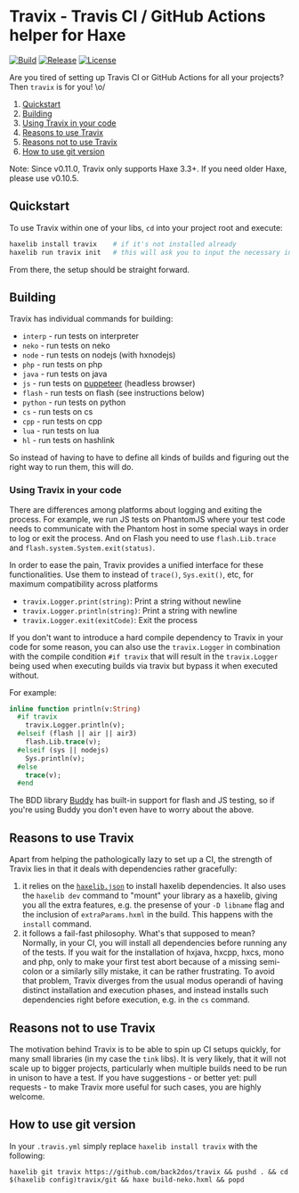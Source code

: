 # Travix - Travis CI / GitHub Actions helper for Haxe
[![Build](https://github.com/back2dos/travix/actions/workflows/build.yaml/badge.svg)](https://github.com/back2dos/travix/actions/workflows/build.yaml)
[![Release](https://img.shields.io/github/tag/back2dos/travix.svg?label=release)](http://lib.haxe.org/p/haxe-strings)
[![License](https://img.shields.io/github/license/back2dos/travix.svg?label=license)](#license)

Are you tired of setting up Travis CI or GitHub Actions for all your projects? Then `travix` is for you! \o/

1. [Quickstart](#quickstart)
1. [Building](#building)
1. [Using Travix in your code](#using-travix-in-your-code)
1. [Reasons to use Travix](#reasons-to-use-travix)
1. [Reasons not to use Travix](#reasons-not-to-use-travix)
1. [How to use git version](#how-to-use-git-version)

Note: Since v0.11.0, Travix only supports Haxe 3.3+. If you need older Haxe, please use v0.10.5.


## Quickstart

To use Travix within one of your libs, `cd` into your project root and execute:

```bash
haxelib install travix    # if it's not installed already
haxelib run travix init   # this will ask you to input the necessary information and create a .travis.yml or GitHub Actions workflow YAML file
```

From there, the setup should be straight forward.


## Building

Travix has individual commands for building:

- `interp` - run tests on interpreter
- `neko` - run tests on neko
- `node` - run tests on nodejs (with hxnodejs)
- `php` - run tests on php
- `java` - run tests on java
- `js` - run tests on [puppeteer](https://www.npmjs.com/package/puppeteer) (headless browser)
- `flash` - run tests on flash (see instructions below)
- `python` - run tests on python
- `cs` - run tests on cs
- `cpp` - run tests on cpp
- `lua` - run tests on lua
- `hl` - run tests on hashlink

So instead of having to have to define all kinds of builds and figuring out the right way to run them, this will do.


### Using Travix in your code

There are differences among platforms about logging and exiting the process.
For example, we run JS tests on PhantomJS where your test code needs to communicate
with the Phantom host in some special ways in order to log or exit the process.
And on Flash you need to use `flash.Lib.trace` and `flash.system.System.exit(status)`.

In order to ease the pain, Travix provides a unified interface for these functionalities.
Use them to instead of `trace()`, `Sys.exit()`, etc, for maximum compatibility across platforms

- `travix.Logger.print(string)`: Print a string without newline
- `travix.Logger.println(string)`: Print a string with newline
- `travix.Logger.exit(exitCode)`: Exit the process

If you don't want to introduce a hard compile dependency to Travix in your code for some reason, you can also use the `travix.Logger`
in combination with the compile condition `#if travix` that will result in the `travix.Logger` being used when executing builds via
travix but bypass it when executed without.

For example:

```haxe
inline function println(v:String)
  #if travix
    travix.Logger.println(v);
  #elseif (flash || air || air3)
    flash.Lib.trace(v);
  #elseif (sys || nodejs)
    Sys.println(v);
  #else
    trace(v);
  #end
```

The BDD library [Buddy](https://github.com/ciscoheat/buddy) has built-in support for flash and JS testing, so if you're using Buddy you don't even have to worry about the above.


## Reasons to use Travix

Apart from helping the pathologically lazy to set up a CI, the strength of Travix lies in that it deals with dependencies rather gracefully:

1. it relies on the [`haxelib.json`](http://lib.haxe.org/documentation/creating-a-haxelib-package/) to install haxelib dependencies. It also uses the `haxelib dev` command to "mount" your library as a haxelib, giving you all the extra features, e.g. the presense of your `-D libname` flag and the inclusion of `extraParams.hxml` in the build. This happens with the `install` command.
2. it follows a fail-fast philosophy. What's that supposed to mean? Normally, in your CI, you will install all dependencies before running any of the tests. If you wait for the installation of hxjava, hxcpp, hxcs, mono and php, only to make your first test abort because of a missing semi-colon or a similarly silly mistake, it can be rather frustrating. To avoid that problem, Travix diverges from the usual modus operandi of having distinct installation and execution phases, and instead installs such dependencies right before execution, e.g. in the `cs` command.


## Reasons not to use Travix

The motivation behind Travix is to be able to spin up CI setups quickly, for many small libraries (in my case the `tink` libs). It is very likely, that it will not scale up to bigger projects, particularly when multiple builds need to be run in unison to have a test. If you have suggestions - or better yet: pull requests - to make Travix more useful for such cases, you are highly welcome.


## How to use git version

In your `.travis.yml` simply replace `haxelib install travix` with the following:

```
haxelib git travix https://github.com/back2dos/travix && pushd . && cd $(haxelib config)travix/git && haxe build-neko.hxml && popd
```

